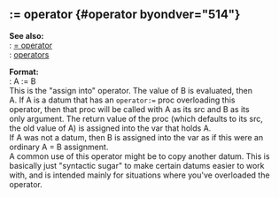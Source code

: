 ## := operator {#operator byondver="514"}    
**See also:**    
:   [= operator](/operator/=)    
:   [operators](/operator)    
<!-- -->    
**Format:**    
:   A := B    
This is the \"assign into\" operator. The value of B is evaluated, then    
A. If A is a datum that has an `operator:=` proc overloading this    
operator, then that proc will be called with A as its src and B as its    
only argument. The return value of the proc (which defaults to its src,    
the old value of A) is assigned into the var that holds A.    
If A was not a datum, then B is assigned into the var as if this were an    
ordinary A = B assignment.    
A common use of this operator might be to copy another datum. This is    
basically just \"syntactic sugar\" to make certain datums easier to work    
with, and is intended mainly for situations where you\'ve overloaded the    
operator.  